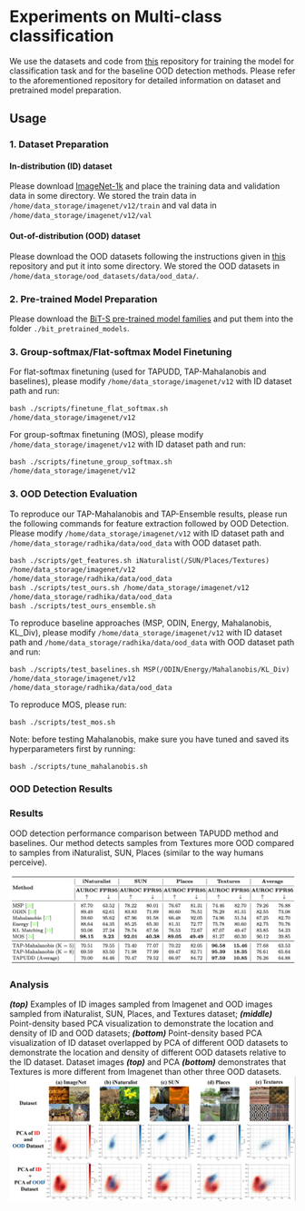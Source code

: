 # Experiments on Multi-class classification

We use the datasets and code from [this](https://github.com/deeplearning-wisc/large_scale_ood) repository for training the model for classification task and for the baseline OOD detection methods. Please refer to the aforementioned repository for detailed information on dataset and pretrained model preparation.

## Usage

### 1. Dataset Preparation

#### In-distribution (ID) dataset
Please download [ImageNet-1k](http://www.image-net.org/challenges/LSVRC/2012/index) and place the training data and validation data in some directory. We stored the train data in `/home/data_storage/imagenet/v12/train` and val data in `/home/data_storage/imagenet/v12/val`

#### Out-of-distribution (OOD) dataset
Please download the OOD datasets following the instructions given in [this](https://github.com/deeplearning-wisc/large_scale_ood) repository and put it into some directory. We stored the OOD datasets in `/home/data_storage/ood_datasets/data/ood_data/`.

### 2. Pre-trained Model Preparation

Please download the [BiT-S pre-trained model families](https://github.com/google-research/big_transfer)
and put them into the folder `./bit_pretrained_models`.


### 3. Group-softmax/Flat-softmax Model Finetuning

For flat-softmax finetuning (used for TAPUDD, TAP-Mahalanobis and baselines), please modify `/home/data_storage/imagenet/v12` with ID dataset path and run:

```
bash ./scripts/finetune_flat_softmax.sh /home/data_storage/imagenet/v12
```

For group-softmax finetuning (MOS), please modify `/home/data_storage/imagenet/v12` with ID dataset path and run:

```
bash ./scripts/finetune_group_softmax.sh /home/data_storage/imagenet/v12
```


### 3. OOD Detection Evaluation

To reproduce our TAP-Mahalanobis and TAP-Ensemble results, please run the following commands for feature extraction followed by OOD Detection. Please modify `/home/data_storage/imagenet/v12` with ID dataset path and `/home/data_storage/radhika/data/ood_data` with OOD dataset path.
```
bash ./scripts/get_features.sh iNaturalist(/SUN/Places/Textures) /home/data_storage/imagenet/v12 /home/data_storage/radhika/data/ood_data
bash ./scripts/test_ours.sh /home/data_storage/imagenet/v12 /home/data_storage/radhika/data/ood_data
bash ./scripts/test_ours_ensemble.sh 
```

To reproduce baseline approaches (MSP, ODIN, Energy, Mahalanobis, KL_Div), please modify `/home/data_storage/imagenet/v12` with ID dataset path and `/home/data_storage/radhika/data/ood_data` with OOD dataset path and run:
```
bash ./scripts/test_baselines.sh MSP(/ODIN/Energy/Mahalanobis/KL_Div) /home/data_storage/imagenet/v12 /home/data_storage/radhika/data/ood_data
```

To reproduce MOS, please run:
```
bash ./scripts/test_mos.sh
```

Note: before testing Mahalanobis, make sure you have tuned and saved its hyperparameters first by running:
```
bash ./scripts/tune_mahalanobis.sh
```

### OOD Detection Results

### Results
OOD detection performance comparison between TAPUDD method and baselines. Our method detects samples from Textures more OOD compared to samples from iNaturalist, SUN, Places (similar to the way humans perceive).

![results](images/multi-class-results.png)

### Analysis
***(top)*** Examples of ID images sampled from Imagenet and OOD images sampled from iNaturalist, SUN, Places, and Textures dataset; ***(middle)*** Point-density based PCA visualization to demonstrate the location and density of ID and OOD datasets; ***(bottom)*** Point-density based PCA visualization of ID dataset overlapped by PCA of different OOD datasets to demonstrate the location and density of different OOD datasets relative to the ID dataset. Dataset images ***(top)*** and PCA ***(bottom)*** demonstrates that Textures is more different from Imagenet than other three OOD datasets.
![pca_results](images/pca5.jpeg)

